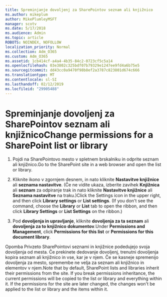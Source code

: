```yaml
---
title: Spreminjanje dovoljenj za SharePointov seznam ali knjižnico
ms.author: mikeplum
author: MikePlumleyMSFT
manager: scotv
ms.date: 5/17/2018
ms.audience: Admin
ms.topic: article
ROBOTS: NOINDEX, NOFOLLOW
localization_priority: Normal
ms.collection: Adm_O365
ms.custom: Adm_O365
ms.assetid: 1cb414cf-a4a4-4b35-84c2-0723cf5c5a14
ms.openlocfilehash: 03e3802c325bdf07b79329e1247ee9fd4a6b75e5
ms.sourcegitcommit: dd43cc0a9470f98b8ef2a3787c823801d674c666
ms.translationtype: MT
ms.contentlocale: sl-SI
ms.lasthandoff: 02/12/2019
ms.locfileid: "29905488"
---
```

# <a name="change-permissions-for-a-sharepoint-list-or-library"></a><span data-ttu-id="775bd-102">Spreminjanje dovoljenj za SharePointov seznam ali knjižnico</span><span class="sxs-lookup"><span data-stu-id="775bd-102">Change permissions for a SharePoint list or library</span></span>

1. <span data-ttu-id="775bd-103">Pojdi na SharePointovo mesto v spletnem brskalniku in odprite seznam ali knjižnico.</span><span class="sxs-lookup"><span data-stu-id="775bd-103">Go to the SharePoint site in a web browser and open the list or library.</span></span>
    
2. <span data-ttu-id="775bd-p101">Kliknite ikono v zgornjem desnem, in nato kliknite **Nastavitve knjižnice** ali **seznama nastavitve**. (Če ne vidite ukaza, izberite zavihek **Knjižnica** ali **seznam** za odpiranje trak in nato kliknite **Nastavitve knjižnice** ali **Seznama nastavitve** na traku.)</span><span class="sxs-lookup"><span data-stu-id="775bd-p101">Click the Settings icon in the upper right, and then click **Library settings** or **List settings**. (If you don't see the command, choose the **Library** or **List** tab to open the ribbon, and then click **Library Settings** or **List Settings** on the ribbon.)</span></span> 
    
3. <span data-ttu-id="775bd-106">Pod **dovoljenja in upravljanje**, kliknite **dovoljenja za ta seznam** ali **dovoljenja za to knjižnico dokumentov**.</span><span class="sxs-lookup"><span data-stu-id="775bd-106">Under **Permissions and Management**, click **Permissions for this list** or **Permissions for this document library**.</span></span>
    
<span data-ttu-id="775bd-p102">Opomba Privzeto SharePointovi seznami in knjižnice podedujejo svoja dovoljenja od mesta. Če prekinete dedovanje dovoljenj, trenutni dovoljenja kopira seznam ali knjižnico in vse, kar je v njem. Če se kasneje spremenijo dovoljenja za mesto, spremembe ne velja za seznam ali knjižnico in elementov v njem.</span><span class="sxs-lookup"><span data-stu-id="775bd-p102">Note that by default, SharePoint lists and libraries inherit their permissions from the site. If you break permissions inheritance, the current permissions will be copied to the list or library and everything within it. If the permissions for the site are later changed, the changes won't be applied to the list or library and the items within it.</span></span>
  

